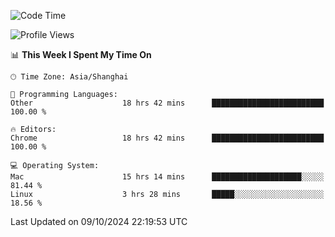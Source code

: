 <!--START_SECTION:waka-->
![Code Time](http://img.shields.io/badge/Code%20Time-2%2C840%20hrs%2029%20mins-blue)

![Profile Views](http://img.shields.io/badge/Profile%20Views-0-blue)

📊 **This Week I Spent My Time On** 

```text
🕑︎ Time Zone: Asia/Shanghai

💬 Programming Languages: 
Other                    18 hrs 42 mins      █████████████████████████   100.00 % 

🔥 Editors: 
Chrome                   18 hrs 42 mins      █████████████████████████   100.00 % 

💻 Operating System: 
Mac                      15 hrs 14 mins      ████████████████████░░░░░   81.44 % 
Linux                    3 hrs 28 mins       █████░░░░░░░░░░░░░░░░░░░░   18.56 % 
```


 Last Updated on 09/10/2024 22:19:53 UTC
<!--END_SECTION:waka-->